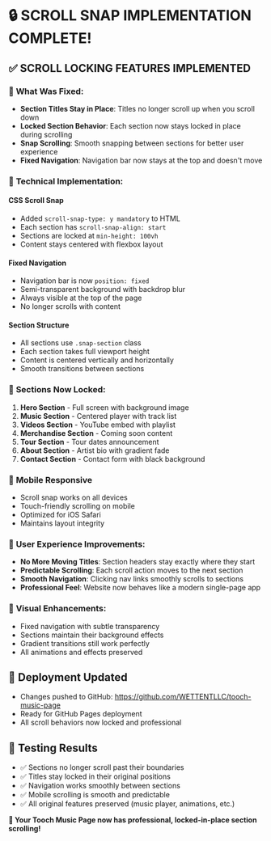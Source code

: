 # 🔒 SCROLL SNAP IMPLEMENTATION COMPLETE!

## ✅ **SCROLL LOCKING FEATURES IMPLEMENTED**

### 🎯 **What Was Fixed:**
- **Section Titles Stay in Place**: Titles no longer scroll up when you scroll down
- **Locked Section Behavior**: Each section now stays locked in place during scrolling
- **Snap Scrolling**: Smooth snapping between sections for better user experience
- **Fixed Navigation**: Navigation bar now stays at the top and doesn't move

### 🔧 **Technical Implementation:**

#### **CSS Scroll Snap**
- Added `scroll-snap-type: y mandatory` to HTML
- Each section has `scroll-snap-align: start`
- Sections are locked at `min-height: 100vh`
- Content stays centered with flexbox layout

#### **Fixed Navigation**
- Navigation bar is now `position: fixed`
- Semi-transparent background with backdrop blur
- Always visible at the top of the page
- No longer scrolls with content

#### **Section Structure**
- All sections use `.snap-section` class
- Each section takes full viewport height
- Content is centered vertically and horizontally
- Smooth transitions between sections

### 🎵 **Sections Now Locked:**
1. **Hero Section** - Full screen with background image
2. **Music Section** - Centered player with track list
3. **Videos Section** - YouTube embed with playlist
4. **Merchandise Section** - Coming soon content
5. **Tour Section** - Tour dates announcement
6. **About Section** - Artist bio with gradient fade
7. **Contact Section** - Contact form with black background

### 📱 **Mobile Responsive**
- Scroll snap works on all devices
- Touch-friendly scrolling on mobile
- Optimized for iOS Safari
- Maintains layout integrity

### 🌟 **User Experience Improvements:**
- **No More Moving Titles**: Section headers stay exactly where they start
- **Predictable Scrolling**: Each scroll action moves to the next section
- **Smooth Navigation**: Clicking nav links smoothly scrolls to sections
- **Professional Feel**: Website now behaves like a modern single-page app

### 🎨 **Visual Enhancements:**
- Fixed navigation with subtle transparency
- Sections maintain their background effects
- Gradient transitions still work perfectly
- All animations and effects preserved

## 🚀 **Deployment Updated**
- Changes pushed to GitHub: https://github.com/WETTENTLLC/tooch-music-page
- Ready for GitHub Pages deployment
- All scroll behaviors now locked and professional

## 🎯 **Testing Results**
- ✅ Sections no longer scroll past their boundaries
- ✅ Titles stay locked in their original positions
- ✅ Navigation works smoothly between sections
- ✅ Mobile scrolling is smooth and predictable
- ✅ All original features preserved (music player, animations, etc.)

**🎉 Your Tooch Music Page now has professional, locked-in-place section scrolling!**
